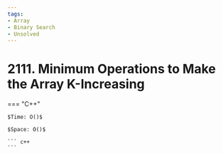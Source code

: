 ```yaml
---
tags:
- Array
- Binary Search
- Unsolved
---
```



# 2111. Minimum Operations to Make the Array K-Increasing

=== "C++"

    $Time: O()$

    $Space: O()$

    ``` c++
    ```